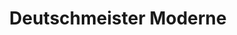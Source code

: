---
layout : sparkle
title : "Deutschmeister Moderne"
summary : "Rick Lewik created this typeface as a homage to the Grobe Deutschmeister font."
visit : http://www.deutschmeister-moderne.de/
tags : ["font", "free"]
category : "font"
---